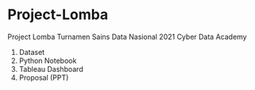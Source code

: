 # Project-Lomba
Project Lomba Turnamen Sains Data Nasional 2021 Cyber Data Academy

1. Dataset
2. Python Notebook
3. Tableau Dashboard
4. Proposal (PPT)
